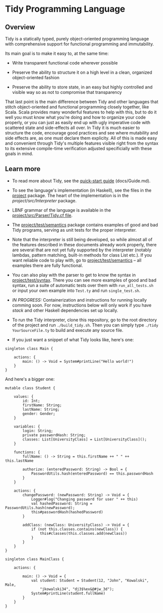 # Tidy Programming Language

## Overview

Tidy is a statically typed, purely object-oriented programming language with comprehensive support for functional programming and immutability.

Its main goal is to make it easy to, at the same time:

- Write transparent functional code wherever possible

- Preserve the ability to structure it on a high level in a clean, organized object-oriented fashion

- Preserve the ability to store state, in an easy but highly controlled and visible way so as not to compromise that transparency

That last point is the main difference between Tidy and other languages that stitch object-oriented and functional programming closely together, like Scala. Scala provides many wonderful features to help with this, but to do it well you must know what you're doing and how to organize your code properly, or you can just as easily end up with ugly imperative code with scattered state and side-effects all over. In Tidy it is much easier to structure the code, encourage good practices and see where mutability and side effects are, as one must declare them explicity. All of this is made easy and convenient through Tidy's multiple features visible right from the syntax to its extensive compile-time verification adjusted specificially with these goals in mind.


## Learn more

- To read more about Tidy, see the [quick-start guide](https://github.com/gerardd33/Tidy/blob/main/docs/Guide.md) (docs/Guide.md).

- To see the language's implementation (in Haskell), see the files in the [project](https://github.com/gerardd33/Tidy/tree/main/project) package. The heart of the implementation is in the *project/src/Interpreter* package.

- LBNF grammar of the language is available in the [project/src/Parser/Tidy.cf file](https://github.com/gerardd33/Tidy/blob/main/project/src/Parser/Tidy.cf).

- The [project/test/semantics](https://github.com/gerardd33/Tidy/tree/main/project/test/semantics) package contains examples of good and bad Tidy programs, serving as unit tests for the proper interpreter.

- Note that the interpreter is still being developed, so while almost all of the features described in these documents already work properly, there are several that are not yet fully supported by the interpreter (notably lambdas, pattern matching, built-in methods for class List etc.). If you want reliable code to play with, go to [project/test/semantics](https://github.com/gerardd33/Tidy/tree/main/project/test/semantics) – all examples there are fully functional.
 
- You can also play with the parser to get to know the syntax in [project/test/syntax](https://github.com/gerardd33/Tidy/tree/main/project/test/syntax). There you can see more examples of good and bad syntax, run a suite of automatic tests over them with ``run_all_tests.sh`` or input your own example into ``Test.ty`` and run ``single_test.sh``.

- *IN PROGRESS:* Containerization and instructions for running locally comming soon. For now, instructions below will only work if you have *stack* and other Haskell dependencies set up locally.  

- To run the Tidy interpreter, clone this repository, go to the root directory of the project and run ``./build_tidy.sh``. Then you can simply type ``./tidy YourSourceFile.ty`` to build and execute any source file.

- If you just want a snippet of what Tidy looks like, here's one:

```
singleton class Main {

    actions: {
        main: () -> Void = System#printLine("Hello world!")
    }
}
```

And here's a bigger one:

```
mutable class Student {
    
    values: {
        id: Int;
        firstName: String;
        lastName: String;
        gender: Gender;
    }
    
    variables: {
        login: String;
        private passwordHash: String;
        classes: List[UniversityClass] = List[UniversityClass]();
    }
    
    functions: {
        fullName: () -> String = this.firstName ++ " " ++ this.lastName
        
        authorize: (enteredPassword: String) -> Bool = {
            PasswordUtils.hash(enteredPassword) == this.passwordHash
        }
    }
    
    actions: {
        changePassword: (newPassword: String) -> Void = {
            Logger#log("Changing password for user " ++ this)
            val hashedPassword: String = PasswordUtils.hash(newPassword);
            this#passwordHash(hashedPassword)
        }
    
        addClass: (newClass: UniversityClass) -> Void = {
            if (not this.classes.contains(newClass)) {
                this#classes(this.classes.add(newClass))
            }
        }
    }
}

singleton class MainClass {
    
    actions: {
        
        main: () -> Void = {
            val student: Student = Student(12, "John", "Kowalski", Male, 
                "jkowalski34", "dj3$%ex&@#jw_3d");
            System#printLine(student.fullName)
        }
    }
}
```
